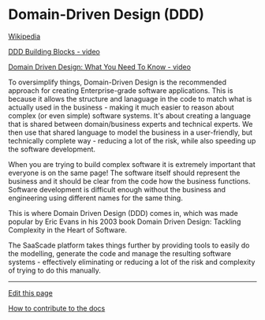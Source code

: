 # Domain-Driven Design (DDD)
[Wikipedia](https://en.wikipedia.org/wiki/Domain-driven_design)

[DDD Building Blocks - video](https://www.youtube.com/watch?v=xFl-QQZJFTA)

[Domain Driven Design: What You Need To Know - video](https://www.youtube.com/watch?v=4rhzdZIDX_k)
 

To oversimplify things, Domain-Driven Design is the recommended approach for creating Enterprise-grade software applications.
This is because it allows the structure and lanaguage in the code to match what is actually used in the business - making it much easier to reason about complex (or even simple) software systems. It's about creating a language that is shared between domain/business experts and technical experts. We then use that shared language to model the business in a user-friendly, but technically complete way - reducing a lot of the risk, while also speeding up the software development.



When you are trying to build complex software it is extremely important that everyone is on the same page!
The software itself should represent the business and it should be clear from the code how the business functions. 
Software development is difficult enough without the business and engineering using different names for the same thing.

This is where Domain Driven Design (DDD) comes in, which was made popular by Eric Evans in his 2003 book Domain Driven Design: Tackling Complexity in the Heart of Software.


The SaaScade platform takes things further by providing tools to easily do the modelling, generate the code and manage the resulting software systems - effectively eliminating or reducing a lot of the risk and complexity of trying to do this manually.

---
[Edit this page](https://github.com/saascade/platform.saascade.com/edit/main/Hub/Glossary/DomainDrivenDesign.md)

[How to contribute to the docs](../../General/HowToContribute/README.md)


<!-- MS Clarity. We use this so that we know what people need help with, otherwise we'd be wasting a lot of time just guessing. --> 
<script type="text/javascript"> (function(c,l,a,r,i,t,y){ c[a]=c[a]||function(){(c[a].q=c[a].q||[]).push(arguments)}; t=l.createElement(r);t.async=1;t.src="https://www.clarity.ms/tag/"+i;  y=l.getElementsByTagName(r)[0];y.parentNode.insertBefore(t,y); })(window, document, "clarity", "script", "sdby7q18rz"); </script>
